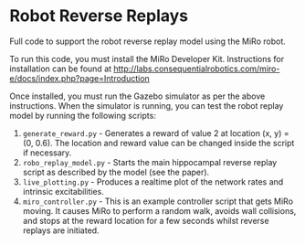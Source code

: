 # Robot Reverse Replays

Full code to support the robot reverse replay model using the MiRo robot.

To run this code, you must install the MiRo Developer Kit. Instructions for installation can be found at http://labs.consequentialrobotics.com/miro-e/docs/index.php?page=Introduction

Once installed, you must run the Gazebo simulator as per the above instructions. When the simulator is running, you can
 test the robot replay model by running the following scripts:
 
 1. `generate_reward.py` - Generates a reward of value 2 at location (x, y) = (0, 0.6). The location and reward value
  can be changed inside the
  script if
  necessary.
 2. `robo_replay_model.py` - Starts the main hippocampal reverse replay script as described by the model (see the
  paper).
 3. `live_plotting.py` - Produces a realtime plot of the network rates and intrinsic excitabilities.
 4. `miro_controller.py` - This is an example controller script that gets MiRo moving. It causes MiRo to perform a
  random walk, avoids wall collisions, and stops at the reward location for a few seconds whilst reverse replays are
   initiated.